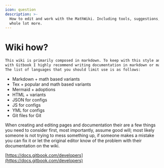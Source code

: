 ```yaml
---
icon: question
description: >-
  How to edit and work with the MathWiki. Including tools, suggestions, and a
  whole lot more.
---
```


# Wiki how?

```markdown
This wiki is primarily composed in markdown. To keep with this style and to stay compatible
with Gitbook I highly recommend writing documentation in markdown or markdown adjacent languages.
The list of languages that you should limit use is as follows:

```

* Markdown + math based variants
* Tex + popular and math based variants
* Mermaid + adoptions
* HTML + variants
* JSON for configs
* JS for configs
* YML for configs
* Git files for Git

When creating and editing pages and documentation their are a few things you need to consider first, most importantly, assume good will; most likely someone is not trying to mess something up, if someone makes a mistake you can fix it or let the original editor know of the problem with their documentation on the wiki.

[https://docs.gitbook.com/developers](https://docs.gitbook.com/developers)
